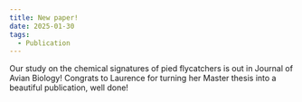 ```yaml
---
title: New paper!
date: 2025-01-30
tags:
  - Publication
---
```


Our study on the chemical signatures of pied flycatchers is out in Journal of Avian Biology! Congrats to Laurence for turning her Master thesis into a beautiful publication, well done!

<!--more-->